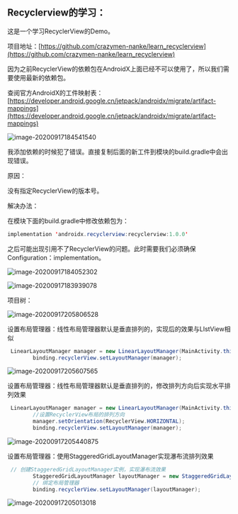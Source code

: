 ## Recyclerview的学习：

这是一个学习RecyclerView的Demo。



项目地址：[https://github.com/crazymen-nanke/learn_recyclerview](https://github.com/crazymen-nanke/learn_recyclerview)



因为之前RecyclerView的依赖包在AndroidX上面已经不可以使用了，所以我们需要使用最新的依赖包。

查阅官方AndroidX的工件映射表：[https://developer.android.google.cn/jetpack/androidx/migrate/artifact-mappings](https://developer.android.google.cn/jetpack/androidx/migrate/artifact-mappings)

![image-20200917184541540](C:\Users\Admin\AppData\Roaming\Typora\typora-user-images\image-20200917184541540.png)

我添加依赖的时候犯了错误。直接复制后面的新工件到模块的build.gradle中会出现错误。



原因：

没有指定RecyclerView的版本号。

解决办法：

在模块下面的build.gradle中修改依赖包为：

````java
implementation 'androidx.recyclerview:recyclerview:1.0.0'
````



之后可能出现引用不了RecyclerView的问题。此时需要我们必须确保 Configuration：implementation。

![image-20200917184052302](https://zl.crazymen.cn/images/image-20200917184052302.png)

![image-20200917183939078](https://zl.crazymen.cn/images/image-20200917183939078.png)



项目树：

![image-20200917205806528](https://zl.crazymen.cn/images/image-20200917205806528.png)





设置布局管理器：线性布局管理器默认是垂直排列的，实现后的效果与LIstView相似

```java
 LinearLayoutManager manager = new LinearLayoutManager(MainActivity.this);
        binding.recyclerView.setLayoutManager(manager);
```



![image-20200917205607565](https://zl.crazymen.cn/images/image-20200917205607565.png)



设置布局管理器：线性布局管理器默认是垂直排列的，修改排列方向后实现水平排列效果

```java
 LinearLayoutManager manager = new LinearLayoutManager(MainActivity.this);
        //设置RecyclerView布局的排列方向
		manager.setOrientation(RecyclerView.HORIZONTAL);
        binding.recyclerView.setLayoutManager(manager);
```



![image-20200917205440875](https://zl.crazymen.cn/images/image-20200917205440875.png)



设置布局管理器：使用StaggeredGridLayoutManager实现瀑布流排列效果

```java
 // 创建StaggeredGridLayoutManager实例，实现瀑布流效果
        StaggeredGridLayoutManager layoutManager = new StaggeredGridLayoutManager(2, StaggeredGridLayoutManager.VERTICAL);
        // 绑定布局管理器
        binding.recyclerView.setLayoutManager(layoutManager);
```



![image-20200917205013018](https://zl.crazymen.cn/images/image-20200917205013018.png)

